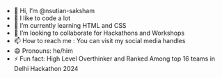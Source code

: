 - 👋 Hi, I’m @nsutian-saksham
- 👀 I like to code a lot 
- 🌱 I’m currently learning HTML and CSS
- 💞️ I’m looking to collaborate for Hackathons and Workshops
- 📫 How to reach me : You can visit my social media handles
- 😄 Pronouns: he/him
- ⚡ Fun fact: High Level Overthinker and Ranked Among top 16 teams in Delhi Hackathon 2024

<!---
nsutian-saksham/nsutian-saksham is a ✨ special ✨ repository because its `README.md` (this file) appears on your GitHub profile.
You can click the Preview link to take a look at your changes.
--->
